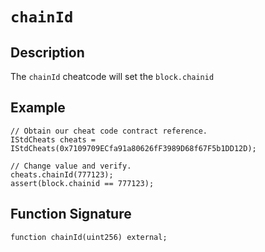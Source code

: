# `chainId`

## Description

The `chainId` cheatcode will set the `block.chainid`

## Example

```solidity
// Obtain our cheat code contract reference.
IStdCheats cheats = IStdCheats(0x7109709ECfa91a80626fF3989D68f67F5b1DD12D);

// Change value and verify.
cheats.chainId(777123);
assert(block.chainid == 777123);
```

## Function Signature

```solidity
function chainId(uint256) external;
```
